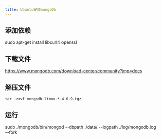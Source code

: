```yaml
---
title: Ubuntu安装mongoDb
---
```

##  添加依赖

sudo apt-get install libcurl4 openssl

##  下载文件

<https://www.mongodb.com/download-center/community?jmp=docs>

##  解压文件

```
tar -zxvf mongodb-linux-*-4.0.9.tgz
```

##  运行

sudo ./mongodb/bin/mongod --dbpath ./data/ --logpath ./log/mongodb.log --fork